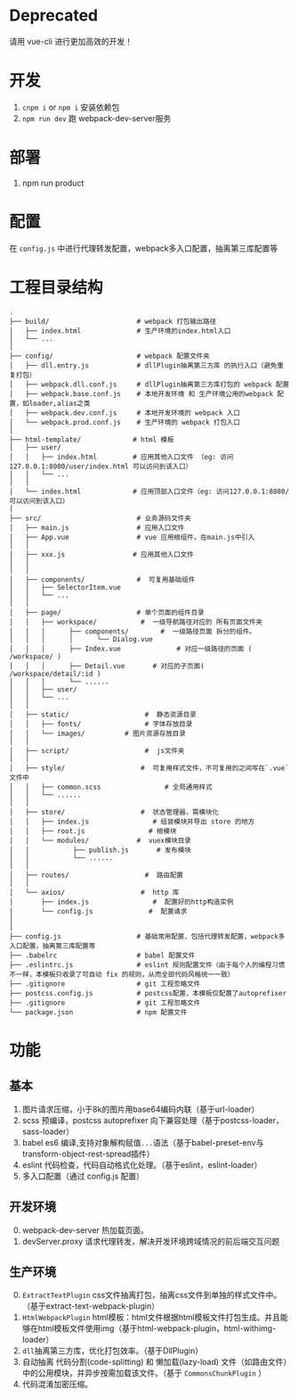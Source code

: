 
# Deprecated
请用 vue-cli 进行更加高效的开发！

# 开发
1. `cnpm i` or `npm i` 安装依赖包
2. `npm run dev` 跑 webpack-dev-server服务

# 部署
1. npm run product

# 配置
在 `config.js` 中进行代理转发配置，webpack多入口配置，抽离第三库配置等

# 工程目录结构

```
.
├── build/                      # webpack 打包输出路径
│   ├── index.html              # 生产环境的index.html入口
│   └── ...
│
├── config/                     # webpack 配置文件夹
│   ├── dll.entry.js            # dllPlugin抽离第三方库 的执行入口（避免重复打包）
│   ├── webpack.dll.conf.js     # dllPlugin抽离第三方库打包的 webpack 配置
│   ├── webpack.base.conf.js    # 本地开发环境 和 生产环境公用的webpack 配置，如loader,alias之类
│   ├── webpack.dev.conf.js     # 本地开发环境的 webpack 入口
│   └── webpack.prod.conf.js    # 生产环境的 webpack 打包入口
│
├── html-template/             # html 模板
│   ├── user/
│   │   ├── index.html         # 应用其他入口文件 （eg: 访问127.0.0.1:8080/user/index.html 可以访问到该入口）
│   │   └── ...
│   │
│   └── index.html             # 应用顶部入口文件（eg: 访问127.0.0.1:8080/ 可以访问到该入口）
│
├── src/                        # 业务源码文件夹
│   ├── main.js                 # 应用入口文件
│   ├── App.vue                 # vue 应用根组件，在main.js中引入
│   │
│   ├── xxx.js                 # 应用其他入口文件
│   │
│   │
│   ├── components/             #  可复用基础组件
│   │   ├── SelectorItem.vue
│   │   └── ...
│   │
│   ├── page/                   # 单个页面的组件目录
│   │   ├── workspace/           #  一级导航路径对应的 所有页面文件夹
│   │   │      ├── components/        #  一级路径页面 拆分的组件。
│   │   │      │      └── Dialog.vue
│   │   │      ├── Index.vue              # 对应一级路径的页面 ( /workspace/ )
│   │   │      ├── Detail.vue       # 对应的子页面( /workspace/detail/:id )
│   │   │      └── ......
│   │   ├── user/
│   │   └── ...
│   │
│   ├── static/                   #  静态资源目录
│   │   ├── fonts/                # 字体存放目录
│   │   └── images/          # 图片资源存放目录
│   │
│   ├── script/                   #  js文件夹
│   │
│   ├── style/                   #  可复用样式文件，不可复用的之间写在`.vue`文件中
│   │   ├── common.scss                # 全局通用样式
│   │   └── ......
│   │
│   ├── store/                   #  状态管理器，需模块化
│   │   ├── index.js                # 组装模块并导出 store 的地方
│   │   ├── root.js                # 根模块
│   │   └── modules/            #  vuex模块目录
│   │           ├── publish.js       # 发布模块
│   │           └── ......
│   │
│   ├── routes/                   #  路由配置
│   │
│   └── axios/                   #  http 库
│       ├── index.js                #  配置好的http构造实例
│       └── config.js              #  配置请求
│
│
├── config.js                   # 基础常用配置，包括代理转发配置，webpack多入口配置，抽离第三库配置等
├── .babelrc                    # babel 配置文件
├── .eslintrc.js                # eslint 规则配置文件（由于每个人的编程习惯不一样，本模板只收录了可自动 fix 的规则，从而全部代码风格统一一致）
├── .gitignore                  # git 工程忽略文件
├── postcss.config.js           # postcss配置，本模板仅配置了autoprefixer
├── .gitignore                  # git 工程忽略文件
└── package.json                # npm 配置文件
```

# 功能

## 基本
1. 图片请求压缩，小于8k的图片用base64编码内联（基于url-loader）
2. scss 预编译，postcss autoprefixer 向下兼容处理（基于postcss-loader，sass-loader）
3. babel es6 编译,支持对象解构赋值`...`语法（基于babel-preset-env与transform-object-rest-spread插件）
4. eslint 代码检查，代码自动格式化处理。（基于eslint，eslint-loader）
5. 多入口配置（通过 config.js 配置）

## 开发环境
0. webpack-dev-server 热加载页面。
1. devServer.proxy 请求代理转发，解决开发环境跨域情况的前后端交互问题

## 生产环境
0. `ExtractTextPlugin` css文件抽离打包，抽离css文件到单独的样式文件中。（基于extract-text-webpack-plugin）
1. `HtmlWebpackPlugin` html模板：html文件根据html模板文件打包生成。并且能够在html模板文件使用img（基于html-webpack-plugin，html-withimg-loader）
2. `dll`抽离第三方库，优化打包效率。（基于DllPlugin）
3. 自动抽离 代码分割(code-splitting) 和 懒加载(lazy-load) 文件（如路由文件）中的公用模块，并异步按需加载该文件。（基于 `CommonsChunkPlugin` ）
4. 代码混淆加密压缩。


